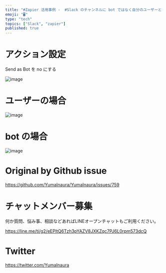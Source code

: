 ```yaml
---
title: "#Zapier 活用事例 -  #Slack のチャンネルに bot ではなく自分のユーザーとして投稿できる"
emoji: "🖥"
type: "tech"
topics: ["Slack", "zapier"]
published: true
---
```


# アクション設定

Send as Bot を no にする

![image](https://user-images.githubusercontent.com/13635059/54238564-25808c00-455c-11e9-83a3-eef631d012af.png)

# ユーザーの場合

![image](https://user-images.githubusercontent.com/13635059/54238721-958f1200-455c-11e9-8ba3-6feedf99715f.png)

# bot の場合

![image](https://user-images.githubusercontent.com/13635059/54238751-ab043c00-455c-11e9-806d-ca5656d137f0.png)




# Original by Github issue

https://github.com/YumaInaura/YumaInaura/issues/759








<!-- Update From Qiita API -->

# チャットメンバー募集


何か質問、悩み事、相談などあればLINEオープンチャットもご利用ください。

https://line.me/ti/g2/eEPltQ6Tzh3pYAZV8JXKZqc7PJ6L0rpm573dcQ





# Twitter


https://twitter.com/YumaInaura


<!-- Update From Qiita API -->



